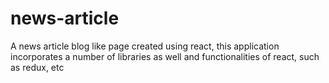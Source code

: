 # news-article

A news article blog like page created using react, this application incorporates a number of libraries as well and
functionalities of react, such as redux, etc
